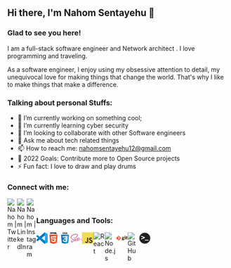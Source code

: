 ## Hi there, I'm Nahom Sentayehu 👋 



### Glad to see you here!

I am a full-stack software engineer and Network architect . I love programming and traveling.

As a software engineer, I enjoy using my obsessive attention to detail, my unequivocal love for making things that change the world. That's why I like to make things that make a difference.

### Talking about personal Stuffs:

- 🔭 I’m currently working on something cool;
- 🌱 I’m currently learning cyber security
- 👯 I’m looking to collaborate with other Software engineers
- 💬 Ask me about tech related things
- 📫 How to reach me: nahomsentayehu12@gmail.com 
- 🥅 2022 Goals: Contribute more to Open Source projects
- ⚡ Fun fact: I love to draw and play drums

### Connect with me:


[<img align="left" alt="Nahom | Twitter" width="22px" src="https://www.svgrepo.com/show/157815/twitter.svg"/>][twitter]
[<img align="left" alt="Nahom | LinkedIn" width="22px" src="https://www.svgrepo.com/show/157006/linkedin.svg"/>][linkedin]
[<img align="left" alt="Nahom | Instagram" width="22px" src="https://www.svgrepo.com/show/157806/instagram.svg/"/>][instagram]

<br />

### Languages and Tools:

<img align="left" alt="Visual Studio Code" width="26px" src="https://raw.githubusercontent.com/github/explore/80688e429a7d4ef2fca1e82350fe8e3517d3494d/topics/visual-studio-code/visual-studio-code.png" />
<img align="left" alt="HTML5" width="26px" src="https://raw.githubusercontent.com/github/explore/80688e429a7d4ef2fca1e82350fe8e3517d3494d/topics/html/html.png" />
<img align="left" alt="CSS3" width="26px" src="https://raw.githubusercontent.com/github/explore/80688e429a7d4ef2fca1e82350fe8e3517d3494d/topics/css/css.png" />
<img align="left" alt="Sass" width="26px" src="https://raw.githubusercontent.com/github/explore/80688e429a7d4ef2fca1e82350fe8e3517d3494d/topics/sass/sass.png" />
<img align="left" alt="JavaScript" width="26px" src="https://raw.githubusercontent.com/github/explore/80688e429a7d4ef2fca1e82350fe8e3517d3494d/topics/javascript/javascript.png" />
<img align="left" alt="React" width="26px" src="https://www.svgrepo.com/show/303500/react-1-logo.svg" />
<img align="left" alt="Node.js" width="26px" src="https://www.svgrepo.com/show/378837/node.svg" />
<img align="left" alt="Git" width="26px" src="https://raw.githubusercontent.com/github/explore/80688e429a7d4ef2fca1e82350fe8e3517d3494d/topics/git/git.png" />
<img align="left" alt="GitHub" width="26px" src="https://www.svgrepo.com/show/217753/github.svg" />
<img align="left" alt="Terminal" width="26px" src="https://raw.githubusercontent.com/github/explore/80688e429a7d4ef2fca1e82350fe8e3517d3494d/topics/terminal/terminal.png" />


<br />
<br />





[twitter]: https://twitter.com/NahiSente
[instagram]: https://instagram.com/Nahom_x
[linkedin]: https://www.linkedin.com/in/nahom-sentayehu-29a471209/

